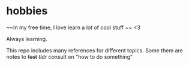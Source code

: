 # hobbies
~~In my free time, I love learn a lot of cool stuff ~~ &lt;3

Always learning.

This repo includes many references for different topics.
Some them are notes to ~~fast~~ _tldr_ consult on "how to do something"
